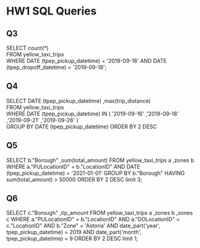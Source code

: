 # HW1 SQL Queries

## Q3
SELECT count(*) \
FROM yellow_taxi_trips \
WHERE DATE (tpep_pickup_datetime) = '2019-09-18'
	AND DATE (tpep_dropoff_datetime) = '2019-09-18';

## Q4
SELECT DATE (tpep_pickup_datetime)
	,max(trip_distance) \
FROM yellow_taxi_trips \
WHERE DATE (tpep_pickup_datetime) IN (
		'2019-09-16'
		,'2019-09-18'
		,'2019-09-21'
		,'2019-09-26'
		) \
GROUP BY DATE (tpep_pickup_datetime)
ORDER BY 2 DESC

## Q5
SELECT b."Borough"
	,sum(total_amount)
FROM yellow_taxi_trips a
	,zones b
WHERE a."PULocationID" = b."LocationID"
	AND DATE (tpep_pickup_datetime) = '2021-01-01'
GROUP BY b."Borough"
HAVING sum(total_amount) > 50000
ORDER BY 2 DESC limit 3;

## Q6
SELECT c."Borough"
     ,tip_amount
 FROM yellow_taxi_trips a
     ,zones b
     ,zones c
 WHERE a."PULocationID" = b."LocationID"
     AND a."DOLocationID" = c."LocationID"
     AND b."Zone" = 'Astoria'
     AND date_part('year', tpep_pickup_datetime) = 2019
     AND date_part('month', tpep_pickup_datetime) = 9
 ORDER BY 2 DESC limit 1;


